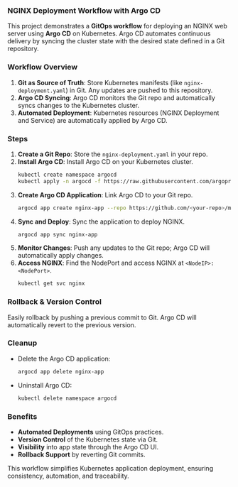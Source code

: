 ### NGINX Deployment Workflow with Argo CD

This project demonstrates a **GitOps workflow** for deploying an NGINX web server using **Argo CD** on Kubernetes. Argo CD automates continuous delivery by syncing the cluster state with the desired state defined in a Git repository.

### Workflow Overview

1. **Git as Source of Truth**: Store Kubernetes manifests (like `nginx-deployment.yaml`) in Git. Any updates are pushed to this repository.
2. **Argo CD Syncing**: Argo CD monitors the Git repo and automatically syncs changes to the Kubernetes cluster.
3. **Automated Deployment**: Kubernetes resources (NGINX Deployment and Service) are automatically applied by Argo CD.

### Steps

1. **Create a Git Repo**: Store the `nginx-deployment.yaml` in your repo.
2. **Install Argo CD**: Install Argo CD on your Kubernetes cluster.
   ```bash
   kubectl create namespace argocd
   kubectl apply -n argocd -f https://raw.githubusercontent.com/argoproj/argo-cd/stable/manifests/install.yaml
   ```
3. **Create Argo CD Application**: Link Argo CD to your Git repo.
   ```bash
   argocd app create nginx-app --repo https://github.com/<your-repo>/my-nginx-deployment --path / --dest-server https://kubernetes.default.svc --dest-namespace default
   ```
4. **Sync and Deploy**: Sync the application to deploy NGINX.
   ```bash
   argocd app sync nginx-app
   ```
5. **Monitor Changes**: Push any updates to the Git repo; Argo CD will automatically apply changes.
6. **Access NGINX**: Find the NodePort and access NGINX at `<NodeIP>:<NodePort>`.
   ```bash
   kubectl get svc nginx
   ```

### Rollback & Version Control

Easily rollback by pushing a previous commit to Git. Argo CD will automatically revert to the previous version.

### Cleanup

- Delete the Argo CD application:
  ```bash
  argocd app delete nginx-app
  ```
- Uninstall Argo CD:
  ```bash
  kubectl delete namespace argocd
  ```

### Benefits

- **Automated Deployments** using GitOps practices.
- **Version Control** of the Kubernetes state via Git.
- **Visibility** into app state through the Argo CD UI.
- **Rollback Support** by reverting Git commits.

This workflow simplifies Kubernetes application deployment, ensuring consistency, automation, and traceability.
